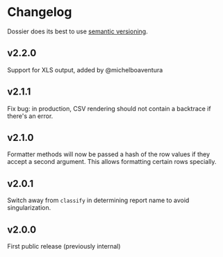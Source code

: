 # Changelog

Dossier does its best to use [semantic versioning](http://semver.org).

## v2.2.0

Support for XLS output, added by @michelboaventura

## v2.1.1

Fix bug: in production, CSV rendering should not contain a backtrace if there's an error.

## v2.1.0

Formatter methods will now be passed a hash of the row values if they accept a second argument. This allows formatting certain rows specially.

## v2.0.1

Switch away from `classify` in determining report name to avoid singularization.

## v2.0.0

First public release (previously internal)
